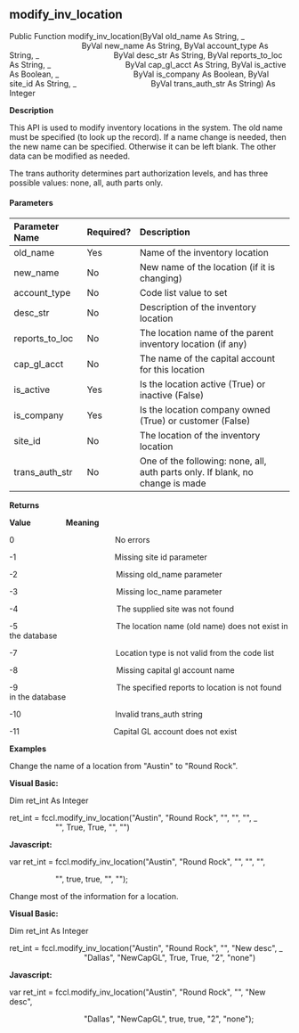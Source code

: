 modify_inv_location
---------------------

Public Function modify_inv_location(ByVal old_name As String, _
                                 ByVal new_name As String, ByVal account_type As String, _
                                 ByVal desc_str As String, ByVal reports_to_loc As String, _
                                 ByVal cap_gl_acct As String, ByVal is_active As Boolean, _
                                 ByVal is_company As Boolean, ByVal site_id As String, _
                                 ByVal trans_auth_str As String) As Integer

**Description**

This API is used to modify inventory locations in the system. The old name must be specified (to look up the record). If a name change is needed, then the new name can be specified. Otherwise it can be left blank. The other data can be modified as needed.

The trans authority determines part authorization levels, and has three possible values: none, all, auth parts only.

#### Parameters

| Parameter Name | Required? | Description |
|:--- |:--- |:--- |
| old_name | Yes | Name of the inventory location |
| new_name | No | New name of the location (if it is changing) |
| account_type | No | Code list value to set |
| desc_str | No | Description of the inventory location |
| reports_to_loc | No | The location name of the parent inventory location (if any) |
| cap_gl_acct | No | The name of the capital account for this location |
| is_active | Yes | Is the location active (True) or inactive (False) |
| is_company | Yes | Is the location company owned (True) or customer (False) |
| site_id | No | The location of the inventory location |
| trans_auth_str | No | One of the following: none, all, auth parts only. If blank, no change is made |

**Returns**

**Value**                **Meaning**

0                                              No errors

-1                                             Missing site id parameter

-2                                             Missing old_name parameter

-3                                             Missing loc_name parameter

-4                                             The supplied site was not found

-5                                             The location name (old name) does not exist in the database

-7                                             Location type is not valid from the code list

-8                                             Missing capital gl account name

-9                                             The specified reports to location is not found in the database

-10                                           Invalid trans_auth string

-11                                           Capital GL account does not exist

**Examples**

 Change the name of a location from "Austin" to "Round Rock".

**Visual Basic:**

Dim ret_int As Integer

ret_int = fccl.modify_inv_location("Austin", "Round Rock", "", "", "", _
                     "", True, True, "", "")

**Javascript:**

var ret_int = fccl.modify_inv_location("Austin", "Round Rock", "", "", "",

                     "", true, true, "", "");

 Change most of the information for a location.

**Visual Basic:**

Dim ret_int As Integer

ret_int = fccl.modify_inv_location("Austin", "Round Rock", "", "New desc", _
                                  "Dallas", "NewCapGL", True, True, "2", "none")

**Javascript:**

var ret_int = fccl.modify_inv_location("Austin", "Round Rock", "", "New desc",

                                  "Dallas", "NewCapGL", true, true, "2", "none");